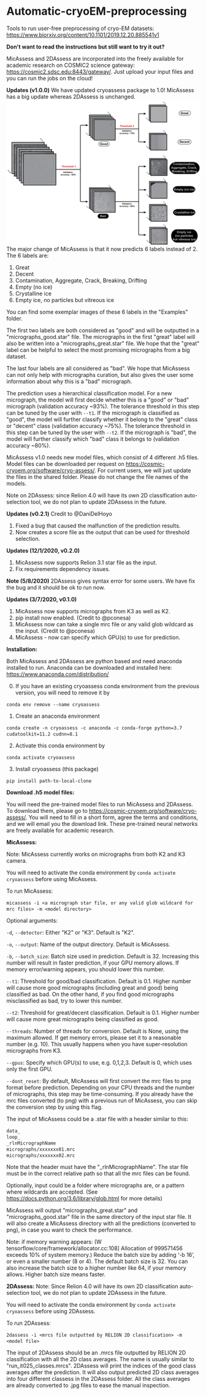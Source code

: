 # Automatic-cryoEM-preprocessing
Tools to run user-free preprocessing of cryo-EM datasets: https://www.biorxiv.org/content/10.1101/2019.12.20.885541v1

**Don't want to read the instructions but still want to try it out?**

MicAssess and 2DAssess are incorporated into the freely available for academic research on COSMIC2 science gateway: https://cosmic2.sdsc.edu:8443/gateway/. Just upload your input files and you can run the jobs on the cloud!

**Updates (v1.0.0)**
We have updated cryoassess package to 1.0! MicAssess has a big update whereas 2DAssess is unchanged.
![MicAssess v1.0](./MicAssess_v1.0.png)
The major change of MicAssess is that it now predicts 6 labels instead of 2. The 6 labels are:
  1. Great
  2. Decent
  3. Contamination, Aggregate, Crack, Breaking, Drifting
  4. Empty (no ice)
  5. Crystalline ice
  6. Empty ice, no particles but vitreous ice

You can find some exemplar images of these 6 labels in the "Examples" folder.

The first two labels are both considered as "good" and will be outputted in a "micrographs_good.star" file. The micrographs in the first "great" label will also be written into a "micrographs_great.star" file. We hope that the "great" label can be helpful to select the most promising micrographs from a big dataset.

The last four labels are all considered as "bad". We hope that MicAssess can not only help with micrographs curation, but also gives the user some information about why this is a "bad" micrograph.

The prediction uses a hierarchical classification model. For a new micrograph, the model will first decide whether this is a "good" or "bad" micrograph (validation accuracy ~93%). The tolerance threshold in this step can be tuned by the user with `--t1`. If the micrograph is classified as "good", the model will further classify whether it belong to the "great" class or "decent" class (validation accuracy ~75%). The tolerance threshold in this step can be tuned by the user with `--t2`. If the micrograph is "bad", the model will further classify which "bad" class it belongs to (validation accuracy ~80%).

MicAssess v1.0 needs new model files, which consist of 4 different .h5 files. Model files can be downloaded per request on https://cosmic-cryoem.org/software/cryo-assess/. For current users, we will just update the files in the shared folder. Please do not change the file names of the models.

Note on 2DAssess: since Relion 4.0 will have its own 2D classification auto-selection tool, we do not plan to update 2DAssess in the future.

**Updates (v0.2.1)**
Credit to @DaniDelHoyo
1. Fixed a bug that caused the malfunction of the prediction results.
2. Now creates a score file as the output that can be used for threshold selection.

**Updates (12/1/2020, v0.2.0)**
1. MicAssess now supports Relion 3.1 star file as the input.
2. Fix requirements dependency issues.

**Note (5/8/2020)**
2DAssess gives syntax error for some users. We have fix the bug and it should be ok to run now.

**Updates (3/7/2020, v0.1.0)**
1. MicAssess now supports micrographs from K3 as well as K2.
2. pip install now enabled. (Credit to @pconesa)
3. MicAssess now can take a single mrc file or any valid glob wildcard as the input. (Credit to @pconesa)
4. MicAssess - now can specify which GPU(s) to use for prediction.

**Installation:**

Both MicAssess and 2DAssess are python based and need anaconda installed to run. Anaconda can be downloaded and installed here: https://www.anaconda.com/distribution/

0. If you have an existing cryoassess conda environment from the previous version, you will need to remove it by
```
conda env remove --name cryoassess
```

1. Create an anaconda environment
```
conda create -n cryoassess -c anaconda -c conda-forge python=3.7 cudatoolkit=11.2 cudnn=8.1
```
2. Activate this conda environment by
```
conda activate cryoassess
```
3. Install cryoassess (this package)
```
pip install path-to-local-clone
```

**Download .h5 model files:**

You will need the pre-trained model files to run MicAssess and 2DAssess. To download them, please go to https://cosmic-cryoem.org/software/cryo-assess/. You will need to fill in a short form, agree the terms and conditions, and we will email you the download link. These pre-trained neural networks are freely available for academic research.

**MicAssess:**

Note: MicAssess currently works on micrographs from both K2 and K3 camera.

You will need to activate the conda environment by ```conda activate cryoassess``` before using MicAssess.

To run MicAssess:
```
micassess -i <a micrograph star file, or any valid glob wildcard for mrc files> -m <model directory>
```

Optional arguments:

`-d`, `--detector`: Either "K2" or "K3". Default is "K2".

`-o`, `--output`: Name of the output directory. Default is MicAssess.

`-b`, `--batch_size`: Batch size used in prediction. Default is 32. Increasing this number will result in faster prediction, if your GPU memory allows. If memory error/warning appears, you should lower this number.

`--t1`: Threshold for good/bad classification. Default is 0.1. Higher number will cause more good micrographs (including great and good) being classified as bad. On the other hand, if you find good micrographs misclassified as bad, try to lower this number.

`--t2`: Threshold for great/decent classification. Default is 0.1. Higher number will cause more great micrographs being classified as good.

`--threads`: Number of threads for conversion. Default is None, using the maximum allowed. If get memory errors, please set it to a reasonable number (e.g. 10). This usually happens when you have super-resolution micrographs from K3.

`--gpus`: Specify which GPU(s) to use, e.g. 0,1,2,3. Default is 0, which uses only the first GPU.

`--dont_reset`: By default, MicAssess will first convert the mrc files to png format before prediction. Depending on your CPU threads and the number of micrographs, this step may be time-consuming. If you already have the mrc files converted (to png) with a previous run of MicAssess, you can skip the conversion step by using this flag.

The input of MicAssess could be a .star file with a header similar to this:
```
data_
loop_
_rlnMicrographName
micrographs/xxxxxxx01.mrc
micrographs/xxxxxxx02.mrc
```
Note that the header must have the "\_rlnMicrographName". The star file must be in the correct relative path so that all the mrc files can be found.

Optionally, input could be a folder where micrographs are, or a pattern where wildcards are accepted. (See https://docs.python.org/3.6/library/glob.html for more details)

MicAssess will output "micrographs_great.star" and "micrographs_good.star" file in the same directory of the input star file. It will also create a MicAssess directory with all the predictions (converted to png), in case you want to check the performance.

Note: if memory warning appears:
(W tensorflow/core/framework/allocator.cc:108] Allocation of 999571456 exceeds 10% of system memory.)
Reduce the batch size by adding ‘-b 16’, or even a smaller number (8 or 4). The default batch size is 32. You can also increase the batch size to a higher number like 64, if your memory allows. Higher batch size means faster.


**2DAssess:**
Note: Since Relion 4.0 will have its own 2D classification auto-selection tool, we do not plan to update 2DAssess in the future.

You will need to activate the conda environment by ```conda activate cryoassess``` before using 2DAssess.

To run 2DAssess:
```
2dassess -i <mrcs file outputted by RELION 2D classification> -m <model file>
```
The input of 2DAssess should be an .mrcs file outputted by RELION 2D classification with all the 2D class averages. The name is usually similar to "run_it025_classes.mrcs".
2DAssess will print the indices of the good class averages after the prediction. It will also output predicted 2D class averages into four different classess in the 2DAssess folder. All the class averages are already converted to .jpg files to ease the manual inspection.
